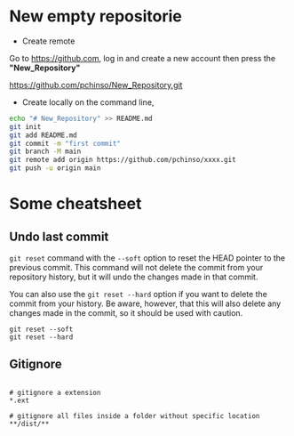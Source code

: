 
# New empty repositorie

- Create remote

Go to <https://github.com>, log in and create a new account then press the **"New_Repository"**

<https://github.com/pchinso/New_Repository.git>

- Create locally on the command line,

```sh
echo "# New_Repository" >> README.md
git init
git add README.md
git commit -m "first commit"
git branch -M main
git remote add origin https://github.com/pchinso/xxxx.git
git push -u origin main
```

# Some cheatsheet

## Undo last commit

`git reset` command with the `--soft` option to reset the HEAD pointer to the previous commit. This command will not delete the commit from your repository history, but it will undo the changes made in that commit.

You can also use the `git reset --hard` option if you want to delete the commit from your history. Be aware, however, that this will also delete any changes made in the commit, so it should be used with caution.

```git
git reset --soft
git reset --hard
```

## Gitignore

```git

# gitignore a extension
*.ext

# gitignore all files inside a folder without specific location
**/dist/**

```

